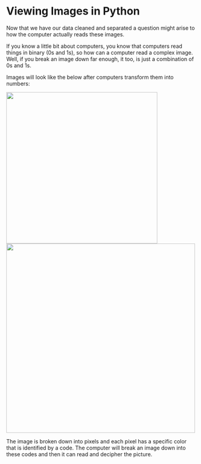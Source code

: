 # Viewing Images in Python

Now that we have our data cleaned and separated a question might arise to how the computer actually reads these images.

If you know a little bit about computers, you know that computers read things in binary (0s and 1s), so how can a computer read a complex image. Well, if you break an image down far enough, it too, is just a combination of 0s and 1s.

Images will look like the below after computers transform them into numbers:

<img src="Media/lincoln.jpeg" width="400" align="center">

<img src="Media/pixels.png" width="500" align="center">

The image is broken down into pixels and each pixel has a specific color that is identified by a code. The computer will break an image down into these codes and then it can read and decipher the picture.
